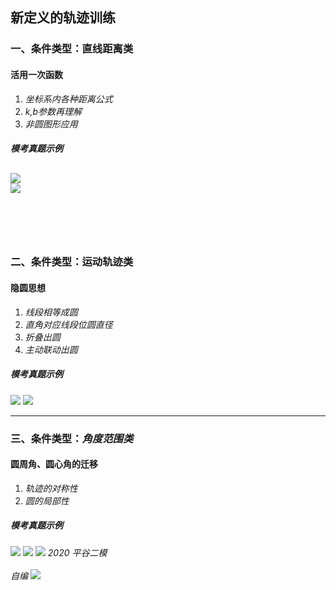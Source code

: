## **新定义的轨迹训练**
### **一、条件类型：直线距离类**
#### 活用一次函数
1. *坐标系内各种距离公式*
2. *k,b参数再理解*
3. *非圆图形应用*
##### 模考真题示例
![](2023-02-22-17-50-58.png)  
![](2023-02-22-17-53-31.png)
<br>
<br>
<br>
<br>
---
### **二、条件类型：运动轨迹类**
#### 隐圆思想
1. *线段相等成圆*
2. *直角对应线段位圆直径*
3. *折叠出圆*
4. *主动联动出圆*
##### 模考真题示例  
![](2023-02-22-17-49-12.png)
![](2023-02-22-17-57-53.png)

---
### **三、条件类型：***角度范围类*****
#### 圆周角、圆心角的迁移
1. *轨迹的对称性*
2. *圆的局部性*
##### 模考真题示例
![](2023-02-22-18-02-12.png)
![](2023-02-22-18-08-38.png)
![](2023-02-22-18-21-08.png)
*2020 平谷二模*
<br>
<br>
*自编*
![](2023-02-22-18-24-30.png)
